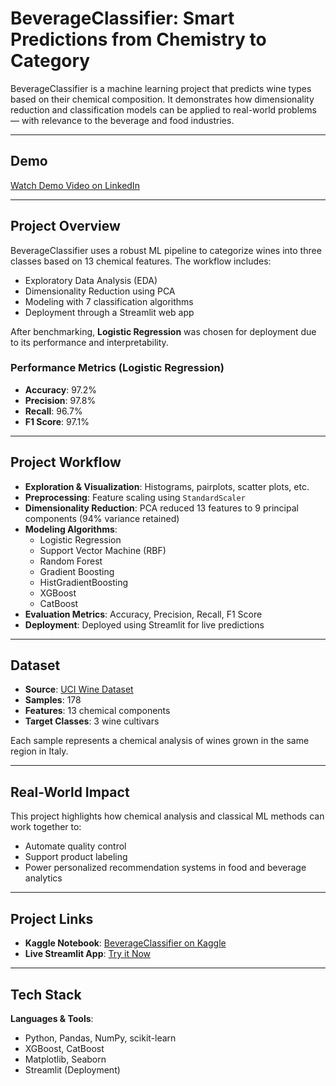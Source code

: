 # BeverageClassifier: Smart Predictions from Chemistry to Category

BeverageClassifier is a machine learning project that predicts wine types based on their chemical composition. It demonstrates how dimensionality reduction and classification models can be applied to real-world problems — with relevance to the beverage and food industries.

---

## Demo

[Watch Demo Video on LinkedIn](https://www.linkedin.com/posts/rawan-alwadeya-17948a305_machinelearning-multiclassclassification-activity-7355470415466520578-8y09?utm_source=share&utm_medium=member_desktop&rcm=ACoAAE3YzG0BAZw48kimDDr_guvq8zXgSjDgk_I)

---

## Project Overview

BeverageClassifier uses a robust ML pipeline to categorize wines into three classes based on 13 chemical features. The workflow includes:

- Exploratory Data Analysis (EDA)
- Dimensionality Reduction using PCA
- Modeling with 7 classification algorithms
- Deployment through a Streamlit web app

After benchmarking, **Logistic Regression** was chosen for deployment due to its performance and interpretability.

### Performance Metrics (Logistic Regression)
- **Accuracy**: 97.2%  
- **Precision**: 97.8%  
- **Recall**: 96.7%  
- **F1 Score**: 97.1%

---

## Project Workflow

- **Exploration & Visualization**: Histograms, pairplots, scatter plots, etc.  
- **Preprocessing**: Feature scaling using `StandardScaler`  
- **Dimensionality Reduction**: PCA reduced 13 features to 9 principal components (94% variance retained)  
- **Modeling Algorithms**:  
  - Logistic Regression  
  - Support Vector Machine (RBF)  
  - Random Forest  
  - Gradient Boosting  
  - HistGradientBoosting  
  - XGBoost  
  - CatBoost  
- **Evaluation Metrics**: Accuracy, Precision, Recall, F1 Score  
- **Deployment**: Deployed using Streamlit for live predictions

---

## Dataset

- **Source**: [UCI Wine Dataset](https://archive.ics.uci.edu/dataset/109/wine)  
- **Samples**: 178  
- **Features**: 13 chemical components  
- **Target Classes**: 3 wine cultivars

Each sample represents a chemical analysis of wines grown in the same region in Italy.

---

## Real-World Impact

This project highlights how chemical analysis and classical ML methods can work together to:

- Automate quality control  
- Support product labeling  
- Power personalized recommendation systems in food and beverage analytics

---

## Project Links
 
- **Kaggle Notebook**: [BeverageClassifier on Kaggle](https://www.kaggle.com/code/rawanalwadeya/beverageclassifier-wine-prediction)  
- **Live Streamlit App**: [Try it Now](https://beverageclassifier-4yxpvngnibm8fp2n6xbnzr.streamlit.app/)

---

## Tech Stack

**Languages & Tools**:
- Python, Pandas, NumPy, scikit-learn
- XGBoost, CatBoost
- Matplotlib, Seaborn
- Streamlit (Deployment)
